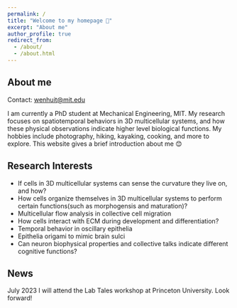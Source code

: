 ```yaml
---
permalink: /
title: "Welcome to my homepage 🌳"
excerpt: "About me"
author_profile: true
redirect_from: 
  - /about/
  - /about.html
---
```


About me
----
Contact: [wenhuit@mit.edu](wenhuit@mit.edu)

I am currently a PhD student at Mechanical Engineering, MIT. My research focuses on spatiotemporal behaviors in 3D multicellular systems, and how these physical observations indicate higher level biological functions. My hobbies include photography, hiking, kayaking, cooking, and more to explore. This website gives a brief introduction about me 😊



Research Interests 
----
* If cells in 3D multicellular systems can sense the curvature they live on, and how?
* How cells organize themselves in 3D multicellular systems to perform certain functions(such as morphogensis and maturation)?
* Multicellular flow analysis in collective cell migration
* How cells interact with ECM during development and differentiation?
* Temporal behavior in oscillary epithelia
* Epithelia origami to mimic brain sulci
* Can neuron biophysical properties and collective talks indicate different cognitive functions?


News
----
July 2023 I will attend the Lab Tales workshop at Princeton University. Look forward!




